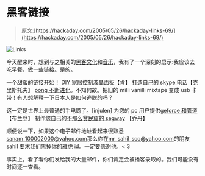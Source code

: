 # 黑客链接

> 原文:[https://hackaday.com/2005/05/26/hackaday-links-69/](https://hackaday.com/2005/05/26/hackaday-links-69/)

![Links](../Images/c25c5a0b8f20c2184a254e858e90b838.png)

今天醒来时，想到与之相关的[黑客文化](http://corky.net/scripts/hackers.html)和[音乐](http://www.scaruffi.com/vol6/atari.html)，我有了一个深刻的启示:我应该去吃早餐，做一些链接。是的。

一个甜蜜的链接开始！ [DIY 家居控制液晶面板](http://www.gradygroove.com/blog/archives/2005/05/sooper_secret_p.html)【肯】
[打造自己的 skype 电话](http://www.jarnaker.com/siemensskype/default.htm)【克里斯托夫】
[pong 不断进化](http://www.cyberniklas.de/pongmechanik/indexen.html)。不知何故。把旧的 milli vanilli mixtape 变成 usb 卡带！有人想解释一下日本人是如何逃脱的吗？

这一定是世界上最普通的手电筒了。[injulen]
为您的 pc 用户提供[geforce 和管道](http://firingsquad.com/hardware/geforce_6800_unlocking/)【布兰登】
制作您自己的[不那么贫民窟的 segway](http://www.tlb.org/scooter.html) 【乔丹】

顺便说一下，如果这个电子邮件地址看起来很熟悉[sanam_100002000@yahoo.com](mailto:sanam_100002000@yahoo.com)那么你在[mr_sahil_sco@yahoo.com](mailto:mr_sahil_sco@yahoo.com)的朋友 sahil 要求我们黑掉你的雅虎 id。一定要感谢他。< 3

事实上。看了看你们发给我的大量邮件，你们肯定会被播客录取的。我们可能没有时间逐一查看。